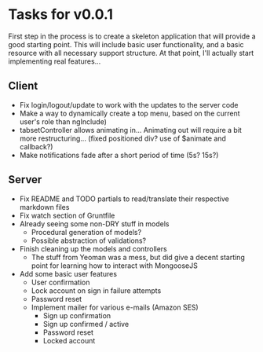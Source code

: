 Tasks for v0.0.1
================
First step in the process is to create a skeleton application that will provide
a good starting point.  This will include basic user functionality, and a basic
resource with all necessary support structure.  At that point, I'll actually
start implementing real features...

Client
------
* Fix login/logout/update to work with the updates to the server code
* Make a way to dynamically create a top menu, based on the current user's role
  than ngInclude)
* tabsetController allows animating in... Animating out will require a bit
  more restructuring... (fixed positioned div? use of $animate and callback?)
* Make notifications fade after a short period of time (5s? 15s?)

Server
------
* Fix README and TODO partials to read/translate their respective markdown
  files
* Fix watch section of Gruntfile
* Already seeing some non-DRY stuff in models
  * Procedural generation of models?
  * Possible abstraction of validations?
* Finish cleaning up the models and controllers
  * The stuff from Yeoman was a mess, but did give a decent starting point for
    learning how to interact with MongooseJS
* Add some basic user features
  * User confirmation
  * Lock account on sign in failure attempts
  * Password reset
  * Implement mailer for various e-mails (Amazon SES)
    * Sign up confirmation
    * Sign up confirmed / active
    * Password reset
    * Locked account
